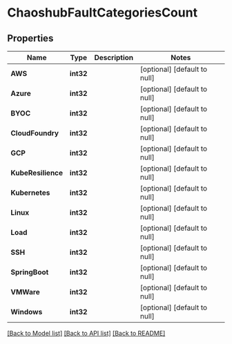 # ChaoshubFaultCategoriesCount

## Properties
Name | Type | Description | Notes
------------ | ------------- | ------------- | -------------
**AWS** | **int32** |  | [optional] [default to null]
**Azure** | **int32** |  | [optional] [default to null]
**BYOC** | **int32** |  | [optional] [default to null]
**CloudFoundry** | **int32** |  | [optional] [default to null]
**GCP** | **int32** |  | [optional] [default to null]
**KubeResilience** | **int32** |  | [optional] [default to null]
**Kubernetes** | **int32** |  | [optional] [default to null]
**Linux** | **int32** |  | [optional] [default to null]
**Load** | **int32** |  | [optional] [default to null]
**SSH** | **int32** |  | [optional] [default to null]
**SpringBoot** | **int32** |  | [optional] [default to null]
**VMWare** | **int32** |  | [optional] [default to null]
**Windows** | **int32** |  | [optional] [default to null]

[[Back to Model list]](../README.md#documentation-for-models) [[Back to API list]](../README.md#documentation-for-api-endpoints) [[Back to README]](../README.md)

